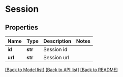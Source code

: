# Session

## Properties
Name | Type | Description | Notes
------------ | ------------- | ------------- | -------------
**id** | **str** | Session id | 
**url** | **str** | Session url | 

[[Back to Model list]](../README.md#documentation-for-models) [[Back to API list]](../README.md#documentation-for-api-endpoints) [[Back to README]](../README.md)


